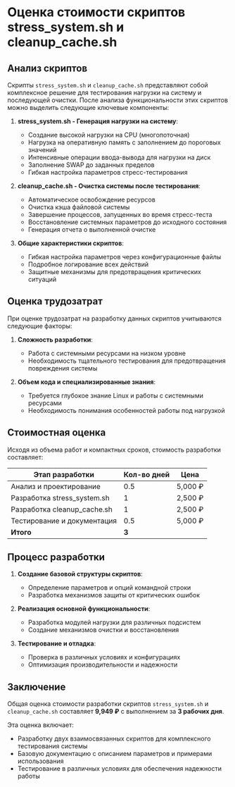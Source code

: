 # Оценка стоимости скриптов stress_system.sh и cleanup_cache.sh

## Анализ скриптов

Скрипты `stress_system.sh` и `cleanup_cache.sh` представляют собой комплексное решение для тестирования нагрузки на систему и последующей очистки. После анализа функциональности этих скриптов можно выделить следующие ключевые компоненты:

1. **stress_system.sh - Генерация нагрузки на систему**:
   - Создание высокой нагрузки на CPU (многопоточная)
   - Нагрузка на оперативную память с заполнением до пороговых значений
   - Интенсивные операции ввода-вывода для нагрузки на диск
   - Заполнение SWAP до заданных пределов
   - Гибкая настройка параметров стресс-тестирования

2. **cleanup_cache.sh - Очистка системы после тестирования**:
   - Автоматическое освобождение ресурсов
   - Очистка кэша файловой системы
   - Завершение процессов, запущенных во время стресс-теста
   - Восстановление системных параметров до исходного состояния
   - Генерация отчета о выполненной очистке

3. **Общие характеристики скриптов**:
   - Гибкая настройка параметров через конфигурационные файлы
   - Подробное логирование всех действий
   - Защитные механизмы для предотвращения критических ситуаций

## Оценка трудозатрат

При оценке трудозатрат на разработку данных скриптов учитываются следующие факторы:

1. **Сложность разработки**: 
   - Работа с системными ресурсами на низком уровне
   - Необходимость тщательного тестирования для предотвращения повреждения системы

2. **Объем кода и специализированные знания**: 
   - Требуется глубокое знание Linux и работы с системными ресурсами
   - Необходимость понимания особенностей работы под нагрузкой

## Стоимостная оценка

Исходя из объема работ и компактных сроков, стоимость разработки составляет:

| Этап разработки | Кол-во дней | Цена | 
|-----------------|-------------|---------------|
| Анализ и проектирование | 0.5 | 5,000 ₽ |
| Разработка stress_system.sh | 1 | 2,500 ₽ |
| Разработка cleanup_cache.sh | 1 | 2,500 ₽ |
| Тестирование и документация | 0.5 | 5,000 ₽ |
| **Итого** | **3** | | **9,949 ₽** |

## Процесс разработки

1. **Создание базовой структуры скриптов**:
   - Определение параметров и опций командной строки
   - Разработка механизмов защиты от критических ошибок

2. **Реализация основной функциональности**:
   - Разработка модулей нагрузки для различных подсистем
   - Создание механизмов очистки и восстановления

3. **Тестирование и отладка**:
   - Проверка в различных условиях и конфигурациях
   - Оптимизация производительности и надежности

## Заключение

Общая оценка стоимости разработки скриптов `stress_system.sh` и `cleanup_cache.sh` составляет **9,949 ₽** с выполнением за **3 рабочих дня**.

Эта оценка включает:
- Разработку двух взаимосвязанных скриптов для комплексного тестирования системы
- Базовую документацию с описанием параметров и примерами использования
- Тестирование в различных условиях для обеспечения надежности работы
